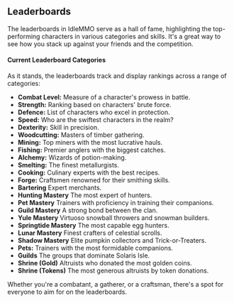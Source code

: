 ## Leaderboards

The leaderboards in IdleMMO serve as a hall of fame, highlighting the top-performing characters in various categories and skills. It's a great way to see how you stack up against your friends and the competition.

#### Current Leaderboard Categories

As it stands, the leaderboards track and display rankings across a range of categories:

- **Combat Level:** Measure of a character's prowess in battle.
- **Strength:** Ranking based on characters' brute force.
- **Defence:** List of characters who excel in protection.
- **Speed:** Who are the swiftest characters in the realm?
- **Dexterity:** Skill in precision.
- **Woodcutting:** Masters of timber gathering.
- **Mining:** Top miners with the most lucrative hauls.
- **Fishing:** Premier anglers with the biggest catches.
- **Alchemy:** Wizards of potion-making.
- **Smelting:** The finest metallurgists.
- **Cooking:** Culinary experts with the best recipes.
- **Forge:** Craftsmen renowned for their smithing skills.
- **Bartering** Expert merchants.
- **Hunting Mastery** The most expert of hunters.
- **Pet Mastery** Trainers with proficiency in training their companions.
- **Guild Mastery** A strong bond between the clan.
- **Yule Mastery** Virtuoso snowball throwers and snowman builders. 
- **Springtide Mastery** The most capable egg hunters.
- **Lunar Mastery** Finest crafters of celestial scrolls. 
- **Shadow Mastery** Elite pumpkin collectors and Trick-or-Treaters. 
- **Pets:** Trainers with the most formidable companions.
- **Guilds** The groups that dominate Solaris Isle.
- **Shrine (Gold)** Altruists who donated the most golden coins.
- **Shrine (Tokens)** The most generous altruists by token donations.  

Whether you're a combatant, a gatherer, or a craftsman, there's a spot for everyone to aim for on the leaderboards.
